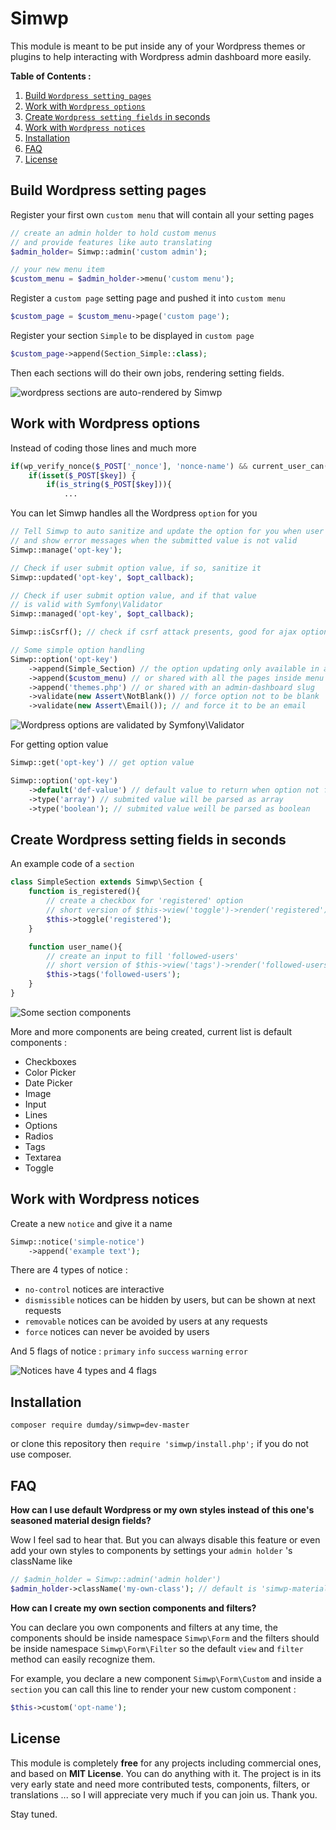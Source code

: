 # Simwp

This module is meant to be put inside any of your Wordpress themes or plugins to help interacting with Wordpress admin dashboard more easily.

**Table of Contents :**

1. [Build `Wordpress setting pages`](#build-wordpress-setting-pages)
2. [Work with `Wordpress options`](#work-with-wordpress-options)
3. [Create `Wordpress setting fields` in seconds](#create-wordpress-setting-fields-in-seconds)
4. [Work with `Wordpress notices`](#work-with-wordpress-notices)
5. [Installation](#installation)
6. [FAQ](#faq)
7. [License](#license)

## Build Wordpress setting pages

Register your first own `custom menu` that will contain all your setting pages

```php
// create an admin holder to hold custom menus
// and provide features like auto translating
$admin_holder= Simwp::admin('custom admin');

// your new menu item
$custom_menu = $admin_holder->menu('custom menu');
```

Register a `custom page` setting page and pushed it into `custom menu`

```php
$custom_page = $custom_menu->page('custom page');
```

Register your section `Simple` to be displayed in `custom page`

```php
$custom_page->append(Section_Simple::class);
```

Then each sections will do their own jobs, rendering setting fields.

![wordpress sections are auto-rendered by Simwp](https://i.imgur.com/2Ykq2G9.pngg)

## Work with Wordpress options

Instead of coding those lines and much more

```php
if(wp_verify_nonce($_POST['_nonce'], 'nonce-name') && current_user_can('manage_options')){
	if(isset($_POST[$key]) {
		if(is_string($_POST[$key])){
			...
```

You can let Simwp handles all the Wordpress `option` for you

```php
// Tell Simwp to auto sanitize and update the option for you when user hit enter
// and show error messages when the submitted value is not valid
Simwp::manage('opt-key');

// Check if user submit option value, if so, sanitize it
Simwp::updated('opt-key', $opt_callback);

// Check if user submit option value, and if that value
// is valid with Symfony\Validator
Simwp::managed('opt-key', $opt_callback);

Simwp::isCsrf(); // check if csrf attack presents, good for ajax options

// Some simple option handling
Simwp::option('opt-key')
	->append(Simple_Section) // the option updating only available in a specified section
	->append($custom_menu) // or shared with all the pages inside menu
	->append('themes.php') // or shared with an admin-dashboard slug
	->validate(new Assert\NotBlank()) // force option not to be blank
	->validate(new Assert\Email()); // and force it to be an email
```

![Wordpress options are validated by Symfony\Validator](https://i.imgur.com/Efd3fDw.png)

For getting option value
```php
Simwp::get('opt-key') // get option value

Simwp::option('opt-key')
	->default('def-value') // default value to return when option not found
	->type('array') // submited value will be parsed as array
	->type('boolean'); // submited value weill be parsed as boolean
```

## Create Wordpress setting fields in seconds

An example code of a `section`

```php
class SimpleSection extends Simwp\Section {
	function is_registered(){
		// create a checkbox for 'registered' option
		// short version of $this->view('toggle')->render('registered')
		$this->toggle('registered');
	}

	function user_name(){
		// create an input to fill 'followed-users'
		// short version of $this->view('tags')->render('followed-users')
		$this->tags('followed-users');
	}
}
```

![Some section components](https://i.imgur.com/JAQRFbh.png)

More and more components are being created, current list is default components :

- Checkboxes
- Color Picker
- Date Picker
- Image
- Input
- Lines
- Options
- Radios
- Tags
- Textarea
- Toggle

## Work with Wordpress notices

Create a new `notice` and give it a name

```php
Simwp::notice('simple-notice')
	->append('example text');
```
There are 4 types of notice :
- `no-control` notices are interactive
- `dismissible` notices can be hidden by users, but can be shown at next requests
- `removable` notices can be avoided by users at any requests
- `force` notices can never be avoided by users

And 5 flags of notice : `primary` `info` `success` `warning` `error`

![Notices have 4 types and 4 flags](https://i.imgur.com/BZzhvgT.png)

## Installation

```
composer require dumday/simwp=dev-master
```

or clone this repository then `require 'simwp/install.php';` if you do not use composer.

## FAQ

**How can I use default Wordpress or my own styles instead of this one's seasoned material design fields?**

Wow I feel sad to hear that. But you can always disable this feature or even add your own styles to components by settings your `admin holder` 's className like

```php
// $admin_holder = Simwp::admin('admin holder')
$admin_holder->className('my-own-class'); // default is 'simwp-material-ui'
```

**How can I create my own section components and filters?**

You can declare you own components and filters at any time, the components should be inside namespace `Simwp\Form` and the filters should be inside namespace `Simwp\Form\Filter` so the default `view` and `filter` method can easily recognize them.

For example, you declare a new component `Simwp\Form\Custom` and inside a `section` you can call this line to render your new custom component :

```php
$this->custom('opt-name');
```

## License

This module is completely **free** for any projects including commercial ones, and based on **MIT License**. You can do anything with it. The project is in its very early state and need more contributed tests, components, filters, or translations ... so I will appreciate very much if you can join us. Thank you.

Stay tuned.

